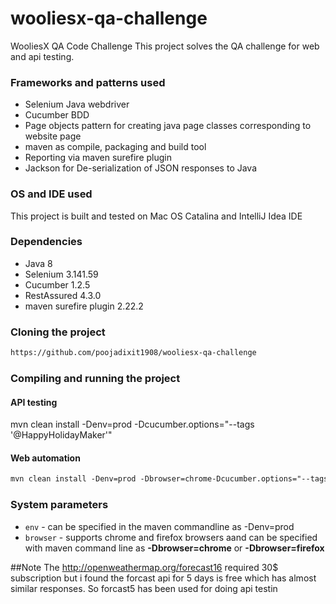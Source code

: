 # wooliesx-qa-challenge
WooliesX QA Code Challenge
This project solves the QA challenge for web and api testing. 

### Frameworks and patterns used
 * Selenium Java webdriver
 * Cucumber BDD
 * Page objects pattern for creating java page classes corresponding to website page
 * maven as compile, packaging and build tool
 * Reporting via maven surefire plugin
 * Jackson for De-serialization of JSON responses to Java
 
### OS and IDE used
This project is built and tested on Mac OS Catalina and IntelliJ Idea IDE
 
### Dependencies 
 * Java 8
 * Selenium 3.141.59
 * Cucumber 1.2.5
 * RestAssured 4.3.0
 * maven surefire plugin 2.22.2

### Cloning the project 
```markdown
https://github.com/poojadixit1908/wooliesx-qa-challenge
```

### Compiling and running the project
#### API testing 
mvn clean install -Denv=prod -Dcucumber.options="--tags '@HappyHolidayMaker'"
#### Web automation 
```markdown
mvn clean install -Denv=prod -Dbrowser=chrome-Dcucumber.options="--tags '@websmoke'"
```
### System parameters
 * `env` - can be specified in the maven commandline as -Denv=prod
 * `browser` - supports chrome and firefox browsers aand can be specified with maven command line as __-Dbrowser=chrome__ or __-Dbrowser=firefox__
 
##Note
The http://openweathermap.org/forecast16 required 30$ subscription but i found the forcast api 
for 5 days is free which has almost similar responses. So forcast5 has been used for doing api testin